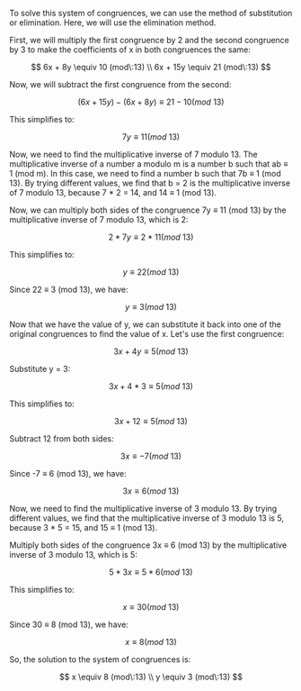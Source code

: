  To solve this system of congruences, we can use the method of substitution or elimination. Here, we will use the elimination method.

First, we will multiply the first congruence by 2 and the second congruence by 3 to make the coefficients of x in both congruences the same:

$$
6x + 8y \equiv 10 (mod\:13) \\
6x + 15y \equiv 21 (mod\:13)
$$

Now, we will subtract the first congruence from the second:

$$
(6x + 15y) - (6x + 8y) \equiv 21 - 10 (mod\:13)
$$

This simplifies to:

$$
7y \equiv 11 (mod\:13)
$$

Now, we need to find the multiplicative inverse of 7 modulo 13. The multiplicative inverse of a number a modulo m is a number b such that ab ≡ 1 (mod m). In this case, we need to find a number b such that 7b ≡ 1 (mod 13). By trying different values, we find that b = 2 is the multiplicative inverse of 7 modulo 13, because 7 * 2 = 14, and 14 ≡ 1 (mod 13).

Now, we can multiply both sides of the congruence 7y ≡ 11 (mod 13) by the multiplicative inverse of 7 modulo 13, which is 2:

$$
2 * 7y \equiv 2 * 11 (mod\:13)
$$

This simplifies to:

$$
y \equiv 22 (mod\:13)
$$

Since 22 ≡ 3 (mod 13), we have:

$$
y \equiv 3 (mod\:13)
$$

Now that we have the value of y, we can substitute it back into one of the original congruences to find the value of x. Let's use the first congruence:

$$
3x + 4y \equiv 5 (mod\:13)
$$

Substitute y = 3:

$$
3x + 4 * 3 \equiv 5 (mod\:13)
$$

This simplifies to:

$$
3x + 12 \equiv 5 (mod\:13)
$$

Subtract 12 from both sides:

$$
3x \equiv -7 (mod\:13)
$$

Since -7 ≡ 6 (mod 13), we have:

$$
3x \equiv 6 (mod\:13)
$$

Now, we need to find the multiplicative inverse of 3 modulo 13. By trying different values, we find that the multiplicative inverse of 3 modulo 13 is 5, because 3 * 5 = 15, and 15 ≡ 1 (mod 13).

Multiply both sides of the congruence 3x ≡ 6 (mod 13) by the multiplicative inverse of 3 modulo 13, which is 5:

$$
5 * 3x \equiv 5 * 6 (mod\:13)
$$

This simplifies to:

$$
x \equiv 30 (mod\:13)
$$

Since 30 ≡ 8 (mod 13), we have:

$$
x \equiv 8 (mod\:13)
$$

So, the solution to the system of congruences is:

$$
x \equiv 8 (mod\:13) \\
y \equiv 3 (mod\:13)
$$